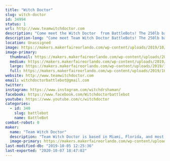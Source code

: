 ```yaml
---
title: "Witch Doctor"
slug: witch-doctor
id: 34994
status: 1
url: http://www.teamwitchdoctor.com
description: "Come meet the Witch Doctor  from BattleBots! The 250lb battlebot will be showing off its battle scars while Andrea, Mike, and Paul will be available for questions throughout the day."
description-long: "Come meet Team Witch Doctor BattleBots! The 250lb battlebot  will be showing off its battle scars while Andrea, Mike, and Paul will be available for questions throughout the weekend."
location: Unassigned
image: https://makers.makerfaireorlando.com/wp-content/uploads/2019/10/Witch-Doctor-Team-S2019-1024x683.jpg
image-primary:
  thumbnail: https://makers.makerfaireorlando.com/wp-content/uploads/2019/10/Witch-Doctor-Team-S2019-150x150.jpg
  medium: https://makers.makerfaireorlando.com/wp-content/uploads/2019/10/Witch-Doctor-Team-S2019-300x200.jpg
  large: https://makers.makerfaireorlando.com/wp-content/uploads/2019/10/Witch-Doctor-Team-S2019-1024x683.jpg
  full: https://makers.makerfaireorlando.com/wp-content/uploads/2019/10/Witch-Doctor-Team-S2019.jpg
website: http://www.teamwitchdoctor.com
email: witchdoctorbattlebot@gmail.com
twitter: 
instagram: https://www.instagram.com/witchdrshaman/
facebook: https://www.facebook.com/Witchdoctorbattlebot
youtube: https://www.youtube.com/c/witchdoctor
categories:
  - id: 340
    slug: battlebot
    name: BattleBot
combat-robot: 0
maker:
  name: "Team Witch Doctor"
  description: "Team Witch Doctor is based in Miami, Florida, and most recently competed in BattleBots on ABC with their multi-bot Witch Doctor and Shaman. The team has been competing combat robots ranging from 150 grams to 250 pounds for the last 10+ years."
  image-primary: https://makers.makerfaireorlando.com/wp-content/uploads/2019/07/Witch-Doctor-Team-S2019-1024x683.jpg
last-modified-db: "2019-10-05 12:25:36"
last-exported: "2020-10-07 18:47:02"
---
```

